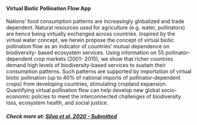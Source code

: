 #### Virtual Biotic Pollination Flow App

Nations’ food consumption patterns are increasingly globalized and trade dependent.
Natural resources used for agriculture (e.g. water, pollinators) are hence being virtually
exchanged across countries. Inspired by the virtual water concept, we herein propose the concept
of virtual biotic pollination flow as an indicator of countries’ mutual dependence on biodiversity-
based ecosystem services. Using information on 55 pollinator-dependent crop markets (2001-
2015), we show that richer countries demand high levels of biodiversity-based services to sustain
their consumption patterns. Such patterns are supported by importation of virtual biotic
pollination (up to 40% of national imports of pollinator-dependent crops) from developing
countries, stimulating cropland expansion. Quantifying virtual pollination flow can help develop
new global socio-economic policies to meet the interconnected challenges of biodiversity loss,
ecosystem health, and social justice.

##### Check more at: [Silva et al. 2020 - Submitted](link)
